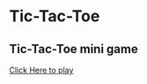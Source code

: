 # Tic-Tac-Toe
 Tic-Tac-Toe mini game
-----------------------------------------------------
<a href="https://suvamnaskar.github.io/Tic-Tac-Toe/">Click Here to play</a>
